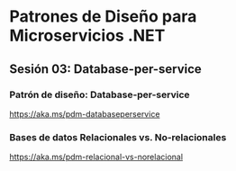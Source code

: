 # Patrones de Diseño para Microservicios .NET
## Sesión 03: Database-per-service

### Patrón de diseño: Database-per-service
https://aka.ms/pdm-databaseperservice 

### Bases de datos Relacionales vs. No-relacionales
https://aka.ms/pdm-relacional-vs-norelacional